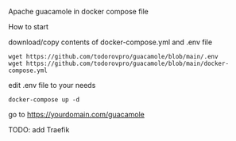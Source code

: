 Apache guacamole in docker compose file

How to start

download/copy contents of docker-compose.yml and .env file
```
wget https://github.com/todorovpro/guacamole/blob/main/.env
wget https://github.com/todorovpro/guacamole/blob/main/docker-compose.yml
```

edit .env file to your needs 
```
docker-compose up -d
```

go to https://yourdomain.com/guacamole

TODO:
add Traefik
